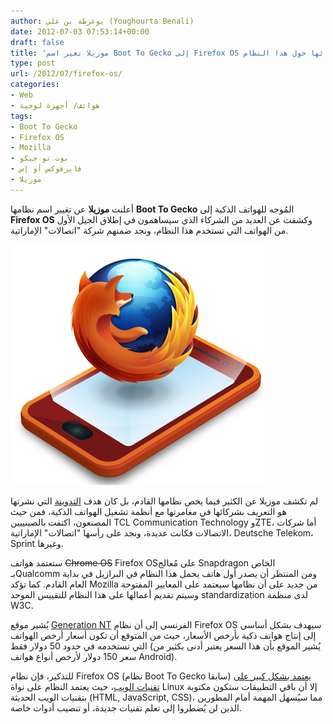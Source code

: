 ```yaml
---
author: يوغرطة بن علي (Youghourta Benali)
date: 2012-07-03 07:53:14+00:00
draft: false
title: 'موزيلا تغير اسم Boot To Gecko إلى Firefox OS وتكشف عن شركائها حول هذا النظام  '
type: post
url: /2012/07/firefox-os/
categories:
- Web
- هواتف/ أجهزة لوحية
tags:
- Boot To Gecko
- Firefox OS
- Mozilla
- بوت تو جيكو
- فايرفوكس أو إس
- موزيلا
---
```


أعلنت **موزيلا** عن تغيير اسم نظامها **Boot To Gecko** المُوجه للهواتف الذكية إلى **Firefox OS** وكشفت عن العديد من الشركاء الذي سيساهمون في إطلاق الجيل الأول من الهواتف التي تستخدم هذا النظام، ونجد ضمنهم شركة "اتصالات" الإماراتية.




[![](firefox-os.png)
](firefox-os.png)




لم تكشف موزيلا عن الكثير فيما يخص نظامها القادم، بل كان هدف [التدوينة](https://blog.mozilla.org/blog/2012/07/02/firefox-mobile-os/) التي نشرتها هو التعريف بشركائها في مغامرتها مع أنظمة تشغيل الهواتف الذكية، فمن حيث المصنعون، اكتفت بالصينييين TCL Communication Technology وZTE، أما شركات الاتصالات فكانت عديدة، ونجد على رأسها "اتصالات" الإماراتية، Deutsche Telekom، Sprint وغيرها.




ستعتمد هواتف <del>Chrome OS</del> Firefox OSعلى مُعالج Snapdragon الخاص بـQualcomm ومن المنتظر أن يصدر أول هاتف يحمل هذا النظام في البرازيل في بداية العام القادم. كما تؤكد Mozilla من جديد على أن نظامها سيعتمد على المعايير المفتوحة وسيتم تقديم أعمالها على هذا النظام للتقييس الموحد standardization لدى منظمة W3C.




يُشير موقع [Generation NT](http://www.generation-nt.com/boot-gecko-firefox-os-smartphone-actualite-1598651.html) الفرنسي إلى أن نظام Firefox OS سيهدف بشكل أساسي إلى إنتاج هواتف ذكية بأرخص الأسعار، حيث من المتوقع أن تكون أسعار أرخص الهواتف التي تستخدمه في حدود 50 دولار فقط (يُشير الموقع بأن هذا السعر يعتبر أدنى بكثير من سعر 150 دولار لأرخص أنواع هواتف Android).




للتذكير، فإن نظام Firefox OS (نظام Boot To Gecko سابقا) [يعتمد بشكل كبير على تقنيات الويب](https://www.it-scoop.com/2012/02/boot2gecko/)، حيث يعتمد النظام على نواة Linux إلا أن باقي التطبيقات ستكون مكتوبة بتقنيات الويب الحديثة (HTML, JavaScript, CSS)، مما سيُسهل المهمة أمام المطورين الذين لن يُضطروا إلى تعلم تقنيات جديدة، أو تنصيب أدوات خاصة.
